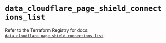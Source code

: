 # `data_cloudflare_page_shield_connections_list`

Refer to the Terraform Registry for docs: [`data_cloudflare_page_shield_connections_list`](https://registry.terraform.io/providers/cloudflare/cloudflare/5.8.4/docs/data-sources/page_shield_connections_list).
